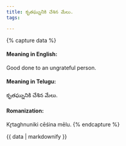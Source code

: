 ```yaml
---
title: కృతఘ్నునికి చేశిన మేలు.
tags:

---
```


{% capture data %}
#### Meaning in English:
Good done to an ungrateful person.

#### Meaning in Telugu:
కృతఘ్నునికి చేశిన మేలు.

#### Romanization:
Kr̥taghnuniki cēśina mēlu.
{% endcapture %}

{{ data | markdownify }}

